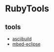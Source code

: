# RubyTools

## tools

* [asciibuild](/asciibuild/README.adoc)
* [mbed-eclipse](/mbed-eclipse/README.adoc)
